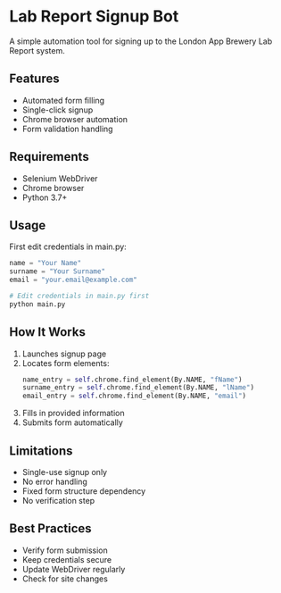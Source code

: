 # Lab Report Signup Bot

A simple automation tool for signing up to the London App Brewery Lab Report system.

## Features

- Automated form filling
- Single-click signup
- Chrome browser automation
- Form validation handling

## Requirements

- Selenium WebDriver
- Chrome browser
- Python 3.7+

## Usage

First edit credentials in main.py:
```python
name = "Your Name"
surname = "Your Surname"
email = "your.email@example.com"
```

```python
# Edit credentials in main.py first
python main.py
```

## How It Works

1. Launches signup page
2. Locates form elements:
   ```python
   name_entry = self.chrome.find_element(By.NAME, "fName")
   surname_entry = self.chrome.find_element(By.NAME, "lName")
   email_entry = self.chrome.find_element(By.NAME, "email")
   ```
3. Fills in provided information
4. Submits form automatically

## Limitations

- Single-use signup only
- No error handling
- Fixed form structure dependency
- No verification step

## Best Practices

- Verify form submission
- Keep credentials secure
- Update WebDriver regularly
- Check for site changes 
